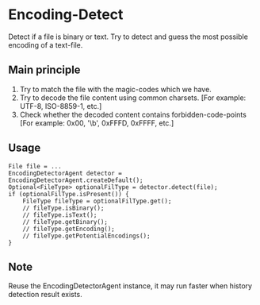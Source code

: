 # Encoding-Detect

Detect if a file is binary or text.
Try to detect and guess the most possible encoding of a text-file.

## Main principle

1. Try to match the file with the magic-codes which we have.
2. Try to decode the file content using common charsets. [For example: UTF-8, ISO-8859-1, etc.]
3. Check whether the decoded content contains forbidden-code-points [For example: 0x00, '\b', 0xFFFD, 0xFFFF, etc.]

## Usage

    File file = ...
    EncodingDetectorAgent detector = EncodingDetectorAgent.createDefault();
    Optional<FileType> optionalFilType = detector.detect(file);
    if (optionalFilType.isPresent()) {
        FileType fileType = optionalFilType.get();
        // fileType.isBinary();
        // fileType.isText();
        // fileType.getBinary();
        // fileType.getEncoding();
        // fileType.getPotentialEncodings();
    }
    
## Note

Reuse the EncodingDetectorAgent instance, it may run faster when history detection result exists. 
